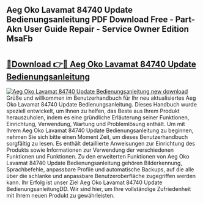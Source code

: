 ## Aeg Oko Lavamat 84740 Update Bedienungsanleitung PDF Download Free - Part-Akn User Guide Repair - Service Owner Edition MsaFb

# <h2><a href="http://df1hipp.blite.top/?on=Aeg+Oko+Lavamat+84740+Update+Bedienungsanleitung">🔗Download 👉🔴 Aeg Oko Lavamat 84740 Update Bedienungsanleitung</a></h2>

[![Aeg Oko Lavamat 84740 Update Bedienungsanleitung new download](https://i.imgur.com/lujVjoI.png)](http://df1hipp.blite.top/?on=Aeg+Oko+Lavamat+84740+Update+Bedienungsanleitung)
Grüße und willkommen im Benutzerhandbuch für Ihr neu aktualisiertes Aeg Oko Lavamat 84740 Update Bedienungsanleitung. Dieses Handbuch wurde speziell entwickelt, um Ihnen zu helfen, das Beste aus Ihrem Produkt herauszuholen, indem es eine gründliche Erläuterung seiner Funktionen, Einrichtung, Verwendung, Wartung und Problemlösung enthält. Um mit Ihrem Aeg Oko Lavamat 84740 Update Bedienungsanleitung zu beginnen, nehmen Sie sich bitte einen Moment Zeit, um dieses Benutzerhandbuch sorgfältig zu lesen. Es enthält detaillierte Anweisungen zur Einrichtung des Produkts sowie Informationen zur Verwendung der verschiedenen Funktionen und Funktionen. Zu den erweiterten Funktionen von Aeg Oko Lavamat 84740 Update Bedienungsanleitung gehören Bilderkennung, Sprachbefehle, anpassbare Profile und automatische Backups, auf die alle über die schlanke und anpassbare Benutzeroberfläche zugegriffen werden kann. Ihr Erfolg ist unser Ziel Aeg Oko Lavamat 84740 Update BedienungsanleitungDD. Wir sind hier, um Ihre vollständige Zufriedenheit mit Ihrem neuen Produkt zu gewährleisten.
